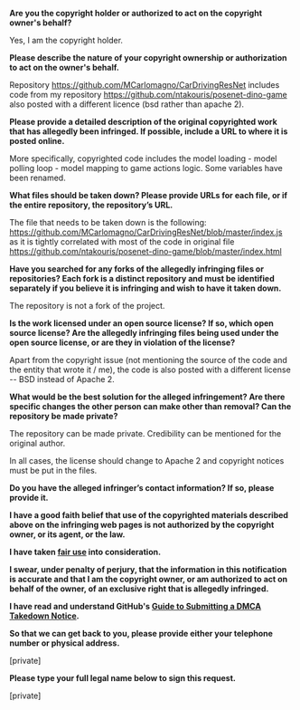 **Are you the copyright holder or authorized to act on the copyright owner's behalf?**

Yes, I am the copyright holder.

**Please describe the nature of your copyright ownership or authorization to act on the owner's behalf.**

Repository https://github.com/MCarlomagno/CarDrivingResNet includes code from my repository https://github.com/ntakouris/posenet-dino-game also posted with a different licence (bsd rather than apache 2).

**Please provide a detailed description of the original copyrighted work that has allegedly been infringed. If possible, include a URL to where it is posted online.**

More specifically, copyrighted code includes the model loading - model polling loop - model mapping to game actions logic. Some variables have been renamed.

**What files should be taken down? Please provide URLs for each file, or if the entire repository, the repository’s URL.**

The file that needs to be taken down is the following: https://github.com/MCarlomagno/CarDrivingResNet/blob/master/index.js  
as it is tightly correlated with most of the code in original file https://github.com/ntakouris/posenet-dino-game/blob/master/index.html

**Have you searched for any forks of the allegedly infringing files or repositories? Each fork is a distinct repository and must be identified separately if you believe it is infringing and wish to have it taken down.**

The repository is not a fork of the project.

**Is the work licensed under an open source license? If so, which open source license? Are the allegedly infringing files being used under the open source license, or are they in violation of the license?**

Apart from the copyright issue (not mentioning the source of the code and the entity that wrote it / me), the code is also posted with a different license -- BSD instead of Apache 2.

**What would be the best solution for the alleged infringement? Are there specific changes the other person can make other than removal? Can the repository be made private?**

The repository can be made private. Credibility can be mentioned for the original author.

In all cases, the license should change to Apache 2 and copyright notices must be put in the files.

**Do you have the alleged infringer’s contact information? If so, please provide it.**

**I have a good faith belief that use of the copyrighted materials described above on the infringing web pages is not authorized by the copyright owner, or its agent, or the law.**

**I have taken <a href="https://www.lumendatabase.org/topics/22">fair use</a> into consideration.**

**I swear, under penalty of perjury, that the information in this notification is accurate and that I am the copyright owner, or am authorized to act on behalf of the owner, of an exclusive right that is allegedly infringed.**

**I have read and understand GitHub's <a href="https://docs.github.com/articles/guide-to-submitting-a-dmca-takedown-notice/">Guide to Submitting a DMCA Takedown Notice</a>.**

**So that we can get back to you, please provide either your telephone number or physical address.**

[private]

**Please type your full legal name below to sign this request.**

[private]
